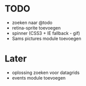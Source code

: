 # TODO
* zoeken naar @todo
* retina-sprite toevoegen
* spinner (CSS3 + IE fallback - gif)
* Sams pictures module toevoegen

# Later
* oplossing zoeken voor datagrids
* events module toevoegen